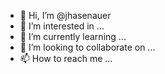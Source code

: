 - 👋 Hi, I’m @jhasenauer
- 👀 I’m interested in ...
- 🌱 I’m currently learning ...
- 💞️ I’m looking to collaborate on ...
- 📫 How to reach me ...

<!---
jhasenauer/jhasenauer is a ✨ special ✨ repository because its `README.md` (this file) appears on your GitHub profile.
You can click the Preview link to take a look at your changes.
--->
